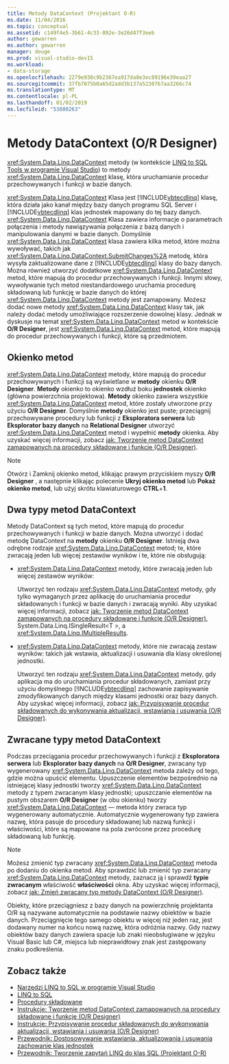 ```yaml
---
title: Metody DataContext (Projektant O-R)
ms.date: 11/04/2016
ms.topic: conceptual
ms.assetid: c149f4e5-3b61-4c33-892e-3e26d47f3eeb
author: gewarren
ms.author: gewarren
manager: douge
ms.prod: visual-studio-dev15
ms.workload:
- data-storage
ms.openlocfilehash: 2279e938c9b2367ea917da8e3ec89196e39eaa27
ms.sourcegitcommit: 37fb7075b0a65d2add3b137a5230767aa3266c74
ms.translationtype: MT
ms.contentlocale: pl-PL
ms.lasthandoff: 01/02/2019
ms.locfileid: "53880263"
---
```

# <a name="datacontext-methods-or-designer"></a>Metody DataContext (O/R Designer)

<xref:System.Data.Linq.DataContext> metody (w kontekście [LINQ to SQL Tools w programie Visual Studio](../data-tools/linq-to-sql-tools-in-visual-studio2.md)) to metody <xref:System.Data.Linq.DataContext> klasę, która uruchamianie procedur przechowywanych i funkcji w bazie danych.

<xref:System.Data.Linq.DataContext> Klasa jest [!INCLUDE[vbtecdlinq](../data-tools/includes/vbtecdlinq_md.md)] klasę, która działa jako kanał między bazy danych programu SQL Server i [!INCLUDE[vbtecdlinq](../data-tools/includes/vbtecdlinq_md.md)] klas jednostek mapowany do tej bazy danych. <xref:System.Data.Linq.DataContext> Klasa zawiera informacje o parametrach połączenia i metody nawiązywania połączenia z bazą danych i manipulowania danymi w bazie danych. Domyślnie <xref:System.Data.Linq.DataContext> klasa zawiera kilka metod, które można wywoływać, takich jak <xref:System.Data.Linq.DataContext.SubmitChanges%2A> metodę, która wysyła zaktualizowane dane z [!INCLUDE[vbtecdlinq](../data-tools/includes/vbtecdlinq_md.md)] klasy do bazy danych. Można również utworzyć dodatkowe <xref:System.Data.Linq.DataContext> metod, które mapują do procedur przechowywanych i funkcji. Innymi słowy, wywoływanie tych metod niestandardowego uruchamia procedurę składowaną lub funkcję w bazie danych do której <xref:System.Data.Linq.DataContext> metody jest zamapowany. Możesz dodać nowe metody <xref:System.Data.Linq.DataContext> klasy tak, jak należy dodać metody umożliwiające rozszerzenie dowolnej klasy. Jednak w dyskusje na temat <xref:System.Data.Linq.DataContext> metod w kontekście **O/R Designer**, jest <xref:System.Data.Linq.DataContext> metod, które mapują do procedur przechowywanych i funkcji, które są przedmiotem.

## <a name="methods-pane"></a>Okienko metod

<xref:System.Data.Linq.DataContext> metody, które mapują do procedur przechowywanych i funkcji są wyświetlane w **metody** okienku **O/R Designer**. **Metody** okienko to okienko wzdłuż boku **jednostek** okienko (główna powierzchnia projektowa). **Metody** okienko zawiera wszystkie <xref:System.Data.Linq.DataContext> metod, które zostały utworzone przy użyciu **O/R Designer**. Domyślnie **metody** okienko jest puste; przeciągnij przechowywane procedury lub funkcji z **Eksploratora serwera** lub **Eksplorator bazy danych** na **Relational Designer**  utworzyć <xref:System.Data.Linq.DataContext> metod i wypełnić **metody** okienka. Aby uzyskać więcej informacji, zobacz [jak: Tworzenie metod DataContext zamapowanych na procedury składowane i funkcje (O/R Designer)](../data-tools/how-to-create-datacontext-methods-mapped-to-stored-procedures-and-functions-o-r-designer.md).

> [!NOTE]
> Otwórz i Zamknij okienko metod, klikając prawym przyciskiem myszy **O/R Designer** , a następnie klikając polecenie **Ukryj okienko metod** lub **Pokaż okienko metod**, lub użyj skrótu klawiaturowego  **CTRL**+**1**.

## <a name="two-types-of-datacontext-methods"></a>Dwa typy metod DataContext

Metody DataContext są tych metod, które mapują do procedur przechowywanych i funkcji w bazie danych. Można utworzyć i dodać metodę DataContext na **metody** okienku **O/R Designer**. Istnieją dwa odrębne rodzaje <xref:System.Data.Linq.DataContext> metod; te, które zwracają jeden lub więcej zestawów wyników i te, które nie obsługują:

- <xref:System.Data.Linq.DataContext> metody, które zwracają jeden lub więcej zestawów wyników:

   Utworzyć ten rodzaju <xref:System.Data.Linq.DataContext> metody, gdy tylko wymaganych przez aplikację do uruchamiania procedur składowanych i funkcji w bazie danych i zwracają wyniki. Aby uzyskać więcej informacji, zobacz [jak: Tworzenie metod DataContext zamapowanych na procedury składowane i funkcje (O/R Designer)](../data-tools/how-to-create-datacontext-methods-mapped-to-stored-procedures-and-functions-o-r-designer.md), System.Data.Linq.ISingleResult\<T >, a <xref:System.Data.Linq.IMultipleResults>.

- <xref:System.Data.Linq.DataContext> metody, które nie zwracają zestaw wyników: takich jak wstawia, aktualizacji i usuwania dla klasy określonej jednostki.

   Utworzyć ten rodzaju <xref:System.Data.Linq.DataContext> metody, gdy aplikacja ma do uruchamiania procedur składowanych, zamiast przy użyciu domyślnego [!INCLUDE[vbtecdlinq](../data-tools/includes/vbtecdlinq_md.md)] zachowanie zapisywanie zmodyfikowanych danych między klasami jednostki oraz bazy danych. Aby uzyskać więcej informacji, zobacz [jak: Przypisywanie procedur składowanych do wykonywania aktualizacji, wstawiania i usuwania (O/R Designer)](../data-tools/how-to-assign-stored-procedures-to-perform-updates-inserts-and-deletes-o-r-designer.md).

## <a name="return-types-of-datacontext-methods"></a>Zwracane typy metod DataContext

Podczas przeciągania procedur przechowywanych i funkcji z **Eksploratora serwera** lub **Eksplorator bazy danych** na **O/R Designer**, zwracany typ wygenerowany <xref:System.Data.Linq.DataContext> metoda zależy od tego, gdzie można upuścić elementu. Upuszczenie elementów bezpośrednio na istniejącej klasy jednostki tworzy <xref:System.Data.Linq.DataContext> metody z typem zwracanym klasy jednostki; upuszczanie elementów na pustym obszarem **O/R Designer** (w obu okienku) tworzy <xref:System.Data.Linq.DataContext> — metoda który zwraca typ wygenerowany automatycznie. Automatycznie wygenerowany typ zawiera nazwę, która pasuje do procedury składowanej lub nazwą funkcji i właściwości, które są mapowane na pola zwrócone przez procedurę składowaną lub funkcję.

> [!NOTE]
> Możesz zmienić typ zwracany <xref:System.Data.Linq.DataContext> metoda po dodaniu do okienka metod. Aby sprawdzić lub zmienić typ zwracany <xref:System.Data.Linq.DataContext> metody, zaznacz ją i sprawdź **typie zwracanym** właściwość **właściwości** okna. Aby uzyskać więcej informacji, zobacz [jak: Zmień zwracany typ metody DataContext (O/R Designer)](../data-tools/how-to-change-the-return-type-of-a-datacontext-method-o-r-designer.md).

Obiekty, które przeciągniesz z bazy danych na powierzchnię projektanta O/R są nazywane automatycznie na podstawie nazwy obiektów w bazie danych. Przeciągnięcie tego samego obiektu w więcej niż jeden raz, jest dodawany numer na końcu nową nazwę, która odróżnia nazwy. Gdy nazwy obiektów bazy danych zawiera spacje lub znaki nieobsługiwane w języku Visual Basic lub C#, miejsca lub nieprawidłowy znak jest zastępowany znaku podkreślenia.

## <a name="see-also"></a>Zobacz także

- [Narzędzi LINQ to SQL w programie Visual Studio](../data-tools/linq-to-sql-tools-in-visual-studio2.md)
- [LINQ to SQL](/dotnet/framework/data/adonet/sql/linq/index)
- [Procedury składowane](/dotnet/framework/data/adonet/sql/linq/stored-procedures)
- [Instrukcje: Tworzenie metod DataContext zamapowanych na procedury składowane i funkcje (O/R Designer)](../data-tools/how-to-create-datacontext-methods-mapped-to-stored-procedures-and-functions-o-r-designer.md)
- [Instrukcje: Przypisywanie procedur składowanych do wykonywania aktualizacji, wstawiania i usuwania (O/R Designer)](../data-tools/how-to-assign-stored-procedures-to-perform-updates-inserts-and-deletes-o-r-designer.md)
- [Przewodnik: Dostosowywanie wstawiania, aktualizowania i usuwania zachowanie klas jednostek](../data-tools/walkthrough-customizing-the-insert-update-and-delete-behavior-of-entity-classes.md)
- [Przewodnik: Tworzenie zapytań LINQ do klas SQL (Projektant O-R)](how-to-create-linq-to-sql-classes-mapped-to-tables-and-views-o-r-designer.md)